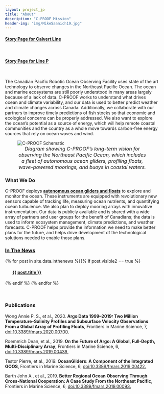 ```yaml
---
layout: project_jp
title: "About"
description: "C-PROOF Mission"
header-img: "img/MikeSaanich19.jpg"
---
```


<body class="about" >

<h4><a href='gliderdata/deployments/calvert.html'>Story Page for Calvert Line</a></h4><br>
<h4><a href='gliderdata/deployments/linep.html'>Story Page for Line P</a></h4><br>

The Canadian Pacific Robotic Ocean Observing Facility uses state of the art technology to observe changes in the Northeast Pacific Ocean. The ocean and marine ecosystems are still poorly understood in many areas largely because of a lack of data. C-PROOF works to understand what drives ocean and climate variability, and our data is used to better predict weather and climate changes across Canada. Additionally, we collaborate with our partners to improve timely predictions of fish stocks so that economic and ecological concerns can be properly addressed. We also want to explore the ocean’s potential as a source of energy, which will help remote coastal communities and the country as a whole move towards carbon-free energy sources that rely on ocean waves and wind.
</body>

<div class="containerjp">
<figure>
<img src="img/CPROOFSketch.jpg" alt="C-PROOF Schematic">
<figcaption style="text-align:center;font-style: italic;font-size: 16px;">Diagram showing C-PROOF’s long-term vision for observing the Northeast Pacific Ocean, which includes a fleet of autonomous ocean gliders, profiling floats, wave-powered moorings, and buoys in coastal waters.</figcaption>
</figure>
</div>


<body>
<h3>What We Do</h3>

C-PROOF deploys <a href= '{{ site.baseurl }}/platforms/'><strong>autonomous ocean gliders and floats</strong></a> to explore and monitor the ocean. These instruments are equipped with revolutionary new sensors capable of tracking life, measuring ocean nutrients, and quantifying ocean turbulence. We also plan to deploy mooring arrays with innovative instrumentation. Our data is publicly available and is shared with a wide array of partners and user groups for the benefit of Canadians; the data is used to inform ecosystem management, climate predictions, and weather forecasts. C-PROOF helps provide the information we need to make better plans for the future, and helps drive development of the technological solutions needed to enable those plans.


<a href ='{{ site.baseurl }}/search/'><h3>In The News</h3></a>


{% for post in site.data.inthenews %}{% if post.visible2 == true %} 
<ul class="post-preview">   <!---post-preview  -->
    <a href="{{ post.url }}">
        <h4 class="post-title">  {{ post.title }}
        </h4>
    </a>

  </ul>

{% endif %}
{% endfor %}

<br>
<h3>Publications</h3>

<p>Wong Annie P. S., et al., 2020.<strong> Argo Data 1999–2019: Two Million Temperature-Salinity Profiles and Subsurface Velocity Observations From a Global Array of Profiling Floats</strong>, Frontiers in Marine Science, 7, <a href='https://www.frontiersin.org/article/10.3389/fmars.2020.00700'>doi:10.3389/fmars.2020.00700.</a></p>

<p>Roemmich Dean, et al., 2019.<strong> On the Future of Argo: A Global, Full-Depth, Multi-Disciplinary Array</strong>, Frontiers in Marine Science, 6, <a href='https://www.frontiersin.org/article/10.3389/fmars.2019.00439/'>doi:10.3389/fmars.2019.00439.</a></p>

<p>Testor Pierre, et al., 2019.<strong> OceanGliders: A Component of the Integrated GOOS</strong>, Frontiers in Marine Science, 6, <a href='https://www.frontiersin.org/article/10.3389/fmars.2019.00422/'>doi:10.3389/fmars.2019.00422.</a></p>

<p>Barth John A., et al., 2019.<strong> Better Regional Ocean Observing Through Cross-National Cooperation: A Case Study From the Northeast Pacific</strong>, Frontiers in Marine Science, 6, <a href='https://www.frontiersin.org/article/10.3389/fmars.2019.00093/'>doi:10.3389/fmars.2019.00093. </a></p>


</body>
